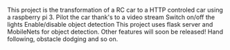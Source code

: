 
This project is the transformation of a RC car to a HTTP controled car using a raspberry pi 3.
Pilot the car thank's to a video stream
Switch on/off the lights
Enable/disable object detection
This project uses flask server and MobileNets for object detection.
Other features will soon be released! Hand following, obstacle dodging and so on.
